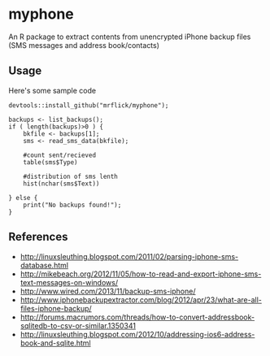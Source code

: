# myphone

An R package to extract contents from unencrypted iPhone backup files (SMS messages and address book/contacts)

## Usage

Here's some sample code 

```
devtools::install_github("mrflick/myphone");

backups <- list_backups();
if ( length(backups)>0 ) {
	bkfile <- backups[1];
	sms <- read_sms_data(bkfile);

	#count sent/recieved
	table(sms$Type)

	#distribution of sms lenth
	hist(nchar(sms$Text))
		
} else {
	print("No backups found!");
}
```

## References
* <http://linuxsleuthing.blogspot.com/2011/02/parsing-iphone-sms-database.html>
* <http://mikebeach.org/2012/11/05/how-to-read-and-export-iphone-sms-text-messages-on-windows/>
* <http://www.wired.com/2013/11/backup-sms-iphone/>
* <http://www.iphonebackupextractor.com/blog/2012/apr/23/what-are-all-files-iphone-backup/>
* <http://forums.macrumors.com/threads/how-to-convert-addressbook-sqlitedb-to-csv-or-similar.1350341>
* <http://linuxsleuthing.blogspot.com/2012/10/addressing-ios6-address-book-and-sqlite.html>
